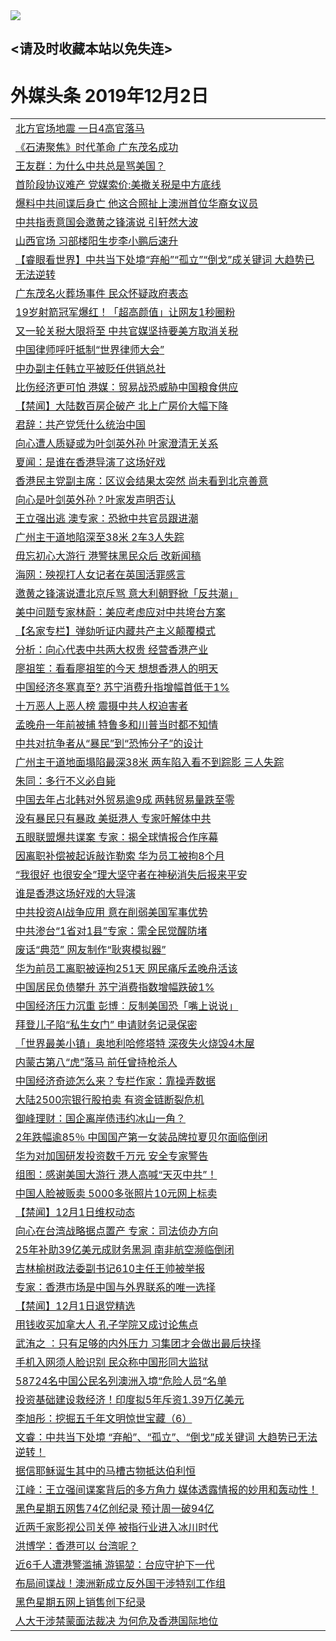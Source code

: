 
<tr>
  <td align=center><img src="https://cdn.jsdelivr.net/gh/gyoupiodf/im1/%E5%BE%AE%E4%BF%A1%E8%AF%B4%E6%98%8E4.jpg" /></td>  
</tr>

## <请及时收藏本站以免失连> </a>
# 外媒头条 2019年12月2日</a>

<table>

<tr><td colspan="2" align="left"><a href="https://xball.casa/oo.aspx?name=c1101674&key=eqxowaguscvmxdgc&from=gy">北方官场地震 一日4高官落马</a></td></tr>
<tr><td colspan="2" align="left"><a href="https://xball.casa/oo.aspx?name=c1101684&key=eqxowaguscvmxdgc&from=gy">《石涛聚焦》时代革命 广东茂名成功</a></td></tr>
<tr><td colspan="2" align="left"><a href="https://xball.casa/oo.aspx?name=c1101627&key=eqxowaguscvmxdgc&from=gy">王友群：为什么中共总是骂美国？</a></td></tr>
<tr><td colspan="2" align="left"><a href="https://xball.casa/oo.aspx?name=c1101677&key=eqxowaguscvmxdgc&from=gy">首阶段协议难产 党媒索价:美撤关税是中方底线</a></td></tr>
<tr><td colspan="2" align="left"><a href="https://xball.casa/oo.aspx?name=c1101660&key=eqxowaguscvmxdgc&from=gy">爆料中共间谍后身亡 他这合照扯上澳洲首位华裔女议员</a></td></tr>
<tr><td colspan="2" align="left"><a href="https://xball.casa/oo.aspx?name=c1101651&key=eqxowaguscvmxdgc&from=gy">中共指责意国会邀黄之锋演说 引轩然大波</a></td></tr>
<tr><td colspan="2" align="left"><a href="https://xball.casa/oo.aspx?name=c1101673&key=eqxowaguscvmxdgc&from=gy">山西官场 习部楼阳生步李小鹏后速升</a></td></tr>
<tr><td colspan="2" align="left"><a href="https://xball.casa/oo.aspx?name=c1101693&key=eqxowaguscvmxdgc&from=gy">【睿眼看世界】中共当下处境“弃船”“孤立”“倒戈”成关键词 大趋势已无法逆转</a></td></tr>
<tr><td colspan="2" align="left"><a href="https://xball.casa/oo.aspx?name=c1101668&key=eqxowaguscvmxdgc&from=gy">广东茂名火葬场事件 民众怀疑政府表态</a></td></tr>
<tr><td colspan="2" align="left"><a href="https://xball.casa/oo.aspx?name=c1101661&key=eqxowaguscvmxdgc&from=gy">19岁射箭冠军爆红！「超高颜值」让网友1秒圈粉</a></td></tr>
<tr><td colspan="2" align="left"><a href="https://xball.casa/oo.aspx?name=c1101648&key=eqxowaguscvmxdgc&from=gy">又一轮关税大限将至 中共官媒坚持要美方取消关税</a></td></tr>
<tr><td colspan="2" align="left"><a href="https://xball.casa/oo.aspx?name=c1101676&key=eqxowaguscvmxdgc&from=gy">中国律师呼吁抵制“世界律师大会”</a></td></tr>
<tr><td colspan="2" align="left"><a href="https://xball.casa/oo.aspx?name=c1101666&key=eqxowaguscvmxdgc&from=gy">中办副主任韩立平被贬任供销总社</a></td></tr>
<tr><td colspan="2" align="left"><a href="https://xball.casa/oo.aspx?name=c1101657&key=eqxowaguscvmxdgc&from=gy">比伤经济更可怕 港媒：贸易战恐威胁中国粮食供应</a></td></tr>
<tr><td colspan="2" align="left"><a href="https://xball.casa/oo.aspx?name=c1101682&key=eqxowaguscvmxdgc&from=gy">【禁闻】大陆数百房企破产 北上广房价大幅下降</a></td></tr>
<tr><td colspan="2" align="left"><a href="https://xball.casa/oo.aspx?name=c1101664&key=eqxowaguscvmxdgc&from=gy">君辞：共产党凭什么统治中国</a></td></tr>
<tr><td colspan="2" align="left"><a href="https://xball.casa/oo.aspx?name=c1101670&key=eqxowaguscvmxdgc&from=gy">向心遭人质疑或为叶剑英外孙 叶家澄清无关系</a></td></tr>
<tr><td colspan="2" align="left"><a href="https://xball.casa/oo.aspx?name=c1101643&key=eqxowaguscvmxdgc&from=gy">夏闻：是谁在香港导演了这场好戏</a></td></tr>
<tr><td colspan="2" align="left"><a href="https://xball.casa/oo.aspx?name=c1101672&key=eqxowaguscvmxdgc&from=gy">香港民主党副主席：区议会结果太突然 尚未看到北京善意</a></td></tr>
<tr><td colspan="2" align="left"><a href="https://xball.casa/oo.aspx?name=c1101663&key=eqxowaguscvmxdgc&from=gy">向心是叶剑英外孙？叶家发声明否认</a></td></tr>
<tr><td colspan="2" align="left"><a href="https://xball.casa/oo.aspx?name=c1101680&key=eqxowaguscvmxdgc&from=gy">王立强出逃 澳专家：恐掀中共官员跟进潮</a></td></tr>
<tr><td colspan="2" align="left"><a href="https://xball.casa/oo.aspx?name=c1101636&key=eqxowaguscvmxdgc&from=gy">广州主干道地陷深至38米 2车3人失踪</a></td></tr>
<tr><td colspan="2" align="left"><a href="https://xball.casa/oo.aspx?name=c1101689&key=eqxowaguscvmxdgc&from=gy">毋忘初心大游行 港警抹黑民众后 改新闻稿</a></td></tr>
<tr><td colspan="2" align="left"><a href="https://xball.casa/oo.aspx?name=c1101692&key=eqxowaguscvmxdgc&from=gy">海网：殃视打人女记者在英国活罪感言</a></td></tr>
<tr><td colspan="2" align="left"><a href="https://xball.casa/oo.aspx?name=c1101662&key=eqxowaguscvmxdgc&from=gy">邀黄之锋演说遭北京斥骂 意大利朝野掀「反共潮」</a></td></tr>
<tr><td colspan="2" align="left"><a href="https://xball.casa/oo.aspx?name=c1101655&key=eqxowaguscvmxdgc&from=gy">美中问题专家林蔚：美应考虑应对中共垮台方案</a></td></tr>
<tr><td colspan="2" align="left"><a href="https://xball.casa/oo.aspx?name=c1101667&key=eqxowaguscvmxdgc&from=gy">【名家专栏】弹劾听证内藏共产主义颠覆模式</a></td></tr>
<tr><td colspan="2" align="left"><a href="https://xball.casa/oo.aspx?name=c1101700&key=eqxowaguscvmxdgc&from=gy">分析：向心代表中共两大权贵 经营香港产业</a></td></tr>
<tr><td colspan="2" align="left"><a href="https://xball.casa/oo.aspx?name=c1101681&key=eqxowaguscvmxdgc&from=gy">廖祖笙：看看廖祖笙的今天 想想香港人的明天</a></td></tr>
<tr><td colspan="2" align="left"><a href="https://xball.casa/oo.aspx?name=c1101671&key=eqxowaguscvmxdgc&from=gy">中国经济冬寒真至? 苏宁消费升指增幅首低于1%</a></td></tr>
<tr><td colspan="2" align="left"><a href="https://xball.casa/oo.aspx?name=c1101697&key=eqxowaguscvmxdgc&from=gy">十万恶人上恶人榜 震摄中共人权迫害者</a></td></tr>
<tr><td colspan="2" align="left"><a href="https://xball.casa/oo.aspx?name=c1101701&key=eqxowaguscvmxdgc&from=gy">孟晚舟一年前被捕 特鲁多和川普当时都不知情</a></td></tr>
<tr><td colspan="2" align="left"><a href="https://xball.casa/oo.aspx?name=c1101642&key=eqxowaguscvmxdgc&from=gy">中共对抗争者从“暴民”到“恐怖分子”的设计</a></td></tr>
<tr><td colspan="2" align="left"><a href="https://xball.casa/oo.aspx?name=c1101653&key=eqxowaguscvmxdgc&from=gy">广州主干道地面塌陷最深38米 两车陷入看不到踪影 三人失踪</a></td></tr>
<tr><td colspan="2" align="left"><a href="https://xball.casa/oo.aspx?name=c1101691&key=eqxowaguscvmxdgc&from=gy">朱同：多行不义必自毙</a></td></tr>
<tr><td colspan="2" align="left"><a href="https://xball.casa/oo.aspx?name=c1101678&key=eqxowaguscvmxdgc&from=gy">中国去年占北韩对外贸易逾9成 两韩贸易量跌至零</a></td></tr>
<tr><td colspan="2" align="left"><a href="https://xball.casa/oo.aspx?name=c1101690&key=eqxowaguscvmxdgc&from=gy">没有暴民只有暴政 美挺港人 专家吁解体中共</a></td></tr>
<tr><td colspan="2" align="left"><a href="https://xball.casa/oo.aspx?name=c1101702&key=eqxowaguscvmxdgc&from=gy">五眼联盟爆共谍案 专家：揭全球情报合作序幕</a></td></tr>
<tr><td colspan="2" align="left"><a href="https://xball.casa/oo.aspx?name=c1101685&key=eqxowaguscvmxdgc&from=gy">因离职补偿被起诉敲诈勒索 华为员工被拘8个月</a></td></tr>
<tr><td colspan="2" align="left"><a href="https://xball.casa/oo.aspx?name=c1101712&key=eqxowaguscvmxdgc&from=gy">“我很好 也很安全”理大坚守者在神秘消失后报来平安</a></td></tr>
<tr><td colspan="2" align="left"><a href="https://xball.casa/oo.aspx?name=c1101735&key=eqxowaguscvmxdgc&from=gy">谁是香港这场好戏的大导演</a></td></tr>
<tr><td colspan="2" align="left"><a href="https://xball.casa/oo.aspx?name=c1101704&key=eqxowaguscvmxdgc&from=gy">中共投资AI战争应用 意在削弱美国军事优势</a></td></tr>
<tr><td colspan="2" align="left"><a href="https://xball.casa/oo.aspx?name=c1101703&key=eqxowaguscvmxdgc&from=gy">中共渗台“1省对1县”专家：需全民觉醒防堵</a></td></tr>
<tr><td colspan="2" align="left"><a href="https://xball.casa/oo.aspx?name=c1101723&key=eqxowaguscvmxdgc&from=gy">废话“典范” 网友制作“耿爽模拟器”</a></td></tr>
<tr><td colspan="2" align="left"><a href="https://xball.casa/oo.aspx?name=c1101708&key=eqxowaguscvmxdgc&from=gy">华为前员工离职被诬拘251天 网民痛斥孟晚舟活该</a></td></tr>
<tr><td colspan="2" align="left"><a href="https://xball.casa/oo.aspx?name=c1101650&key=eqxowaguscvmxdgc&from=gy">中国居民负债攀升 苏宁消费指数增幅跌破1%</a></td></tr>
<tr><td colspan="2" align="left"><a href="https://xball.casa/oo.aspx?name=c1101647&key=eqxowaguscvmxdgc&from=gy">中国经济压力沉重 彭博︰反制美国恐「嘴上说说」</a></td></tr>
<tr><td colspan="2" align="left"><a href="https://xball.casa/oo.aspx?name=c1101646&key=eqxowaguscvmxdgc&from=gy">拜登儿子陷“私生女门” 申请财务记录保密</a></td></tr>
<tr><td colspan="2" align="left"><a href="https://xball.casa/oo.aspx?name=c1101669&key=eqxowaguscvmxdgc&from=gy">「世界最美小镇」奥地利哈修塔特 深夜失火烧毁4木屋</a></td></tr>
<tr><td colspan="2" align="left"><a href="https://xball.casa/oo.aspx?name=c1101649&key=eqxowaguscvmxdgc&from=gy">内蒙古第八“虎”落马 前任曾持枪杀人</a></td></tr>
<tr><td colspan="2" align="left"><a href="https://xball.casa/oo.aspx?name=c1101645&key=eqxowaguscvmxdgc&from=gy">中国经济奇迹怎么来？专栏作家：靠操弄数据</a></td></tr>
<tr><td colspan="2" align="left"><a href="https://xball.casa/oo.aspx?name=c1101658&key=eqxowaguscvmxdgc&from=gy">大陆2500宗银行股拍卖 有资金链断裂危机</a></td></tr>
<tr><td colspan="2" align="left"><a href="https://xball.casa/oo.aspx?name=c1101659&key=eqxowaguscvmxdgc&from=gy">御峰理财：国企离岸债违约冰山一角？</a></td></tr>
<tr><td colspan="2" align="left"><a href="https://xball.casa/oo.aspx?name=c1101644&key=eqxowaguscvmxdgc&from=gy">2年跌幅逾85％ 中国国产第一女装品牌拉夏贝尔面临倒闭</a></td></tr>
<tr><td colspan="2" align="left"><a href="https://xball.casa/oo.aspx?name=c1101686&key=eqxowaguscvmxdgc&from=gy">华为对加国研发投资数千万元 安全专家警告</a></td></tr>
<tr><td colspan="2" align="left"><a href="https://xball.casa/oo.aspx?name=c1101722&key=eqxowaguscvmxdgc&from=gy">组图：感谢美国大游行 港人高喊“天灭中共”！</a></td></tr>
<tr><td colspan="2" align="left"><a href="https://xball.casa/oo.aspx?name=c1101705&key=eqxowaguscvmxdgc&from=gy">中国人脸被贩卖 5000多张照片10元网上标卖</a></td></tr>
<tr><td colspan="2" align="left"><a href="https://xball.casa/oo.aspx?name=c1101706&key=eqxowaguscvmxdgc&from=gy">【禁闻】12月1日维权动态</a></td></tr>
<tr><td colspan="2" align="left"><a href="https://xball.casa/oo.aspx?name=c1101698&key=eqxowaguscvmxdgc&from=gy">向心在台湾战略据点置产 专家：司法侦办方向</a></td></tr>
<tr><td colspan="2" align="left"><a href="https://xball.casa/oo.aspx?name=c1101656&key=eqxowaguscvmxdgc&from=gy">25年补助39亿美元成财务黑洞 南非航空濒临倒闭</a></td></tr>
<tr><td colspan="2" align="left"><a href="https://xball.casa/oo.aspx?name=c1101635&key=eqxowaguscvmxdgc&from=gy">吉林榆树政法委副书记610主任王帅被举报</a></td></tr>
<tr><td colspan="2" align="left"><a href="https://xball.casa/oo.aspx?name=c1101641&key=eqxowaguscvmxdgc&from=gy">专家：香港市场是中国与外界联系的唯一选择</a></td></tr>
<tr><td colspan="2" align="left"><a href="https://xball.casa/oo.aspx?name=c1101707&key=eqxowaguscvmxdgc&from=gy">【禁闻】12月1日退党精选</a></td></tr>
<tr><td colspan="2" align="left"><a href="https://xball.casa/oo.aspx?name=c1101699&key=eqxowaguscvmxdgc&from=gy">用钱收买加拿大人 孔子学院又成讨论焦点</a></td></tr>
<tr><td colspan="2" align="left"><a href="https://xball.casa/oo.aspx?name=c1101731&key=eqxowaguscvmxdgc&from=gy">武洧之 ：只有足够的内外压力 习集团才会做出最后抉择</a></td></tr>
<tr><td colspan="2" align="left"><a href="https://xball.casa/oo.aspx?name=c1101675&key=eqxowaguscvmxdgc&from=gy">手机入网须人脸识别 民众称中国形同大监狱</a></td></tr>
<tr><td colspan="2" align="left"><a href="https://xball.casa/oo.aspx?name=c1101729&key=eqxowaguscvmxdgc&from=gy">58724名中国公民名列澳洲入境“危险人员“名单</a></td></tr>
<tr><td colspan="2" align="left"><a href="https://xball.casa/oo.aspx?name=c1101654&key=eqxowaguscvmxdgc&from=gy">投资基础建设救经济！印度拟5年斥资1.39万亿美元</a></td></tr>
<tr><td colspan="2" align="left"><a href="https://xball.casa/oo.aspx?name=c1101652&key=eqxowaguscvmxdgc&from=gy">李旭彤：挖掘五千年文明惊世宝藏（6）</a></td></tr>
<tr><td colspan="2" align="left"><a href="https://xball.casa/oo.aspx?name=c1101732&key=eqxowaguscvmxdgc&from=gy">文睿：中共当下处境 “弃船”、“孤立”、“倒戈”成关键词 大趋势已无法逆转！</a></td></tr>
<tr><td colspan="2" align="left"><a href="https://xball.casa/oo.aspx?name=c1101730&key=eqxowaguscvmxdgc&from=gy">据信耶稣诞生其中的马槽古物抵达伯利恒</a></td></tr>
<tr><td colspan="2" align="left"><a href="https://xball.casa/oo.aspx?name=c1101734&key=eqxowaguscvmxdgc&from=gy">江峰：王立强间谍案背后的多方角力 媒体透露情报的妙用和轰动性！</a></td></tr>
<tr><td colspan="2" align="left"><a href="https://xball.casa/oo.aspx?name=c1101736&key=eqxowaguscvmxdgc&from=gy">黑色星期五网售74亿创纪录 预计周一破94亿</a></td></tr>
<tr><td colspan="2" align="left"><a href="https://xball.casa/oo.aspx?name=c1101720&key=eqxowaguscvmxdgc&from=gy">近两千家影视公司关停 被指行业进入冰川时代</a></td></tr>
<tr><td colspan="2" align="left"><a href="https://xball.casa/oo.aspx?name=c1101733&key=eqxowaguscvmxdgc&from=gy">洪博学：香港可以 台湾呢？</a></td></tr>
<tr><td colspan="2" align="left"><a href="https://xball.casa/oo.aspx?name=c1101721&key=eqxowaguscvmxdgc&from=gy">近6千人遭港警滥捕 游锡堃：台应守护下一代</a></td></tr>
<tr><td colspan="2" align="left"><a href="https://xball.casa/oo.aspx?name=c1101727&key=eqxowaguscvmxdgc&from=gy">布局间谍战！澳洲新成立反外国干涉特别工作组</a></td></tr>
<tr><td colspan="2" align="left"><a href="https://xball.casa/oo.aspx?name=c1101728&key=eqxowaguscvmxdgc&from=gy">黑色星期五网上销售创下纪录</a></td></tr>
<tr><td colspan="2" align="left"><a href="https://xball.casa/oo.aspx?name=c1101719&key=eqxowaguscvmxdgc&from=gy">人大干涉禁蒙面法裁决 为何危及香港国际地位</a></td></tr>

</table>
